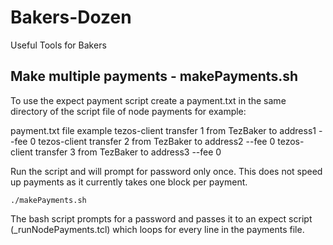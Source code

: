 # Bakers-Dozen
Useful Tools for Bakers

## Make multiple payments - makePayments.sh
To use the expect payment script create a payment.txt in the same directory of the script file of node payments for example:

payment.txt file example
tezos-client transfer 1 from TezBaker to address1 --fee 0
tezos-client transfer 2 from TezBaker to address2 --fee 0
tezos-client transfer 3 from TezBaker to address3 --fee 0


Run the script and will prompt for password only once. This does not speed up payments as it currently takes one block per payment.
```
./makePayments.sh
```

The bash script prompts for a password and passes it to an expect script (_runNodePayments.tcl) which loops for every line in the payments file.

